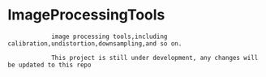 # ImageProcessingTools

                image processing tools,including calibration,undistortion,downsampling,and so on.
                
                This project is still under development, any changes will be updated to this repo

